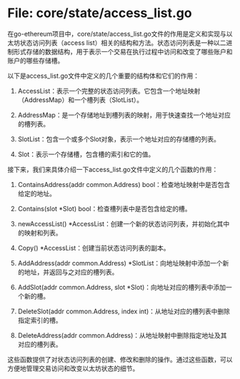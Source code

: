 # File: core/state/access_list.go

在go-ethereum项目中，core/state/access_list.go文件的作用是定义和实现与以太坊状态访问列表（access list）相关的结构和方法。状态访问列表是一种以二进制形式存储的数据结构，用于表示一个交易在执行过程中访问和改变了哪些账户和账户的哪些存储槽。

以下是access_list.go文件中定义的几个重要的结构体和它们的作用：

1. AccessList：表示一个完整的状态访问列表。它包含一个地址映射（AddressMap）和一个槽列表（SlotList）。

2. AddressMap：是一个存储地址到槽列表的映射，用于快速查找一个地址对应的槽列表。

3. SlotList：包含一个或多个Slot对象，表示一个地址对应的存储槽的列表。

4. Slot：表示一个存储槽，包含槽的索引和它的值。

接下来，我们来具体介绍一下access_list.go文件中定义的几个函数的作用：

1. ContainsAddress(addr common.Address) bool：检查地址映射中是否包含给定的地址。

2. Contains(slot *Slot) bool：检查槽列表中是否包含给定的槽。

3. newAccessList() *AccessList：创建一个新的状态访问列表，并初始化其中的映射和列表。

4. Copy() *AccessList：创建当前状态访问列表的副本。

5. AddAddress(addr common.Address) *SlotList：向地址映射中添加一个新的地址，并返回与之对应的槽列表。

6. AddSlot(addr common.Address, slot *Slot)：向地址对应的槽列表中添加一个新的槽。

7. DeleteSlot(addr common.Address, index int)：从地址对应的槽列表中删除指定索引的槽。

8. DeleteAddress(addr common.Address)：从地址映射中删除指定地址及其对应的槽列表。

这些函数提供了对状态访问列表的创建、修改和删除的操作。通过这些函数，可以方便地管理交易访问和改变以太坊状态的细节。

